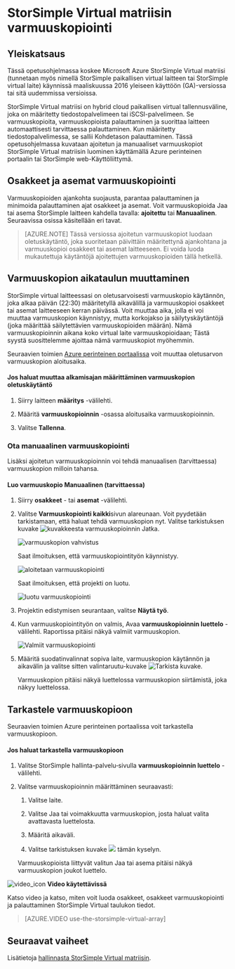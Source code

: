 <properties 
   pageTitle="StorSimple Virtual matriisin varmuuskopion opetusohjelma | Microsoft Azure"
   description="Tässä artikkelissa käsitellään varmuuskopioida StorSimple Virtual matriisin osakkeet ja asemat."
   services="storsimple"
   documentationCenter="NA"
   authors="alkohli"
   manager="carmonm"
   editor="" />
<tags 
   ms.service="storsimple"
   ms.devlang="NA"
   ms.topic="article"
   ms.tgt_pltfrm="NA"
   ms.workload="TBD"
   ms.date="06/07/2016"
   ms.author="alkohli" />

# <a name="back-up-your-storsimple-virtual-array"></a>StorSimple Virtual matriisin varmuuskopiointi

## <a name="overview"></a>Yleiskatsaus 

Tässä opetusohjelmassa koskee Microsoft Azure StorSimple Virtual matriisi (tunnetaan myös nimellä StorSimple paikallisen virtual laitteen tai StorSimple virtual laite) käynnissä maaliskuussa 2016 yleiseen käyttöön (GA)-versiossa tai sitä uudemmissa versioissa.

StorSimple Virtual matriisi on hybrid cloud paikallisen virtual tallennusväline, joka on määritetty tiedostopalvelimeen tai iSCSI-palvelimeen. Se varmuuskopioita, varmuuskopioista palauttaminen ja suorittaa laitteen automaattisesti tarvittaessa palauttaminen. Kun määritetty tiedostopalvelimessa, se sallii Kohdetason palauttaminen. Tässä opetusohjelmassa kuvataan ajoitetun ja manuaaliset varmuuskopiot StorSimple Virtual matriisin luominen käyttämällä Azure perinteinen portaalin tai StorSimple web-Käyttöliittymä.


## <a name="back-up-shares-and-volumes"></a>Osakkeet ja asemat varmuuskopiointi

Varmuuskopioiden ajankohta suojausta, parantaa palauttaminen ja minimoida palauttaminen ajat osakkeet ja asemat. Voit varmuuskopioida Jaa tai asema StorSimple laitteen kahdella tavalla: **ajoitettu** tai **Manuaalinen**. Seuraavissa osissa käsitellään eri tavat.

> [AZURE.NOTE] Tässä versiossa ajoitetun varmuuskopiot luodaan oletuskäytäntö, joka suoritetaan päivittäin määritettynä ajankohtana ja varmuuskopioi osakkeet tai asemat laitteeseen. Ei voida luoda mukautettuja käytäntöjä ajoitettujen varmuuskopioiden tällä hetkellä.

## <a name="change-the-backup-schedule"></a>Varmuuskopion aikataulun muuttaminen

StorSimple virtual laitteessasi on oletusarvoisesti varmuuskopio käytännön, joka alkaa päivän (22:30) määritetyllä aikavälillä ja varmuuskopioi osakkeet tai asemat laitteeseen kerran päivässä. Voit muuttaa aika, jolla ei voi muuttaa varmuuskopion käynnistyy, mutta korkojakso ja säilytyskäytäntöjä (joka määrittää säilytettävien varmuuskopioiden määrän). Nämä varmuuskopioinnin aikana koko virtual laite varmuuskopioidaan; Tästä syystä suosittelemme ajoittaa nämä varmuuskopiot myöhemmin.

Seuraavien toimien [Azure perinteinen portaalissa](https://manage.windowsazure.com/) voit muuttaa oletusarvon varmuuskopion aloitusaika.

#### <a name="to-change-the-start-time-for-the-default-backup-policy"></a>Jos haluat muuttaa alkamisajan määrittäminen varmuuskopion oletuskäytäntö

1. Siirry laitteen **määritys** -välilehti.

2. Määritä **varmuuskopioinnin** -osassa aloitusaika varmuuskopioinnin.

3. Valitse **Tallenna**.

### <a name="take-a-manual-backup"></a>Ota manuaalinen varmuuskopiointi

Lisäksi ajoitetun varmuuskopioinnin voi tehdä manuaalisen (tarvittaessa) varmuuskopion milloin tahansa.

#### <a name="to-create-a-manual-on-demand-backup"></a>Luo varmuuskopio Manuaalinen (tarvittaessa)

1. Siirry **osakkeet** - tai **asemat** -välilehti.

2. Valitse **Varmuuskopiointi kaikki**sivun alareunaan. Voit pyydetään tarkistamaan, että haluat tehdä varmuuskopion nyt. Valitse tarkistuksen kuvake ![kuvakkeesta](./media/storsimple-ova-backup/image3.png) varmuuskopioinnin Jatka.

    ![varmuuskopion vahvistus](./media/storsimple-ova-backup/image4.png)

    Saat ilmoituksen, että varmuuskopiointityön käynnistyy.

    ![aloitetaan varmuuskopiointi](./media/storsimple-ova-backup/image5.png)

    Saat ilmoituksen, että projekti on luotu.

    ![luotu varmuuskopiointi](./media/storsimple-ova-backup/image7.png)

3. Projektin edistymisen seurantaan, valitse **Näytä työ**.

4. Kun varmuuskopiointityön on valmis, Avaa **varmuuskopioinnin luettelo** -välilehti. Raportissa pitäisi näkyä valmiit varmuuskopion.

    ![Valmiit varmuuskopiointi](./media/storsimple-ova-backup/image8.png)

5. Määritä suodatinvalinnat sopiva laite, varmuuskopion käytännön ja aikavälin ja valitse sitten valintaruutu-kuvake ![Tarkista kuvake](./media/storsimple-ova-backup/image3.png).

    Varmuuskopion pitäisi näkyä luettelossa varmuuskopion siirtämistä, joka näkyy luettelossa.

## <a name="view-existing-backups"></a>Tarkastele varmuuskopioon

Seuraavien toimien Azure perinteinen portaalissa voit tarkastella varmuuskopioon.

#### <a name="to-view-existing-backups"></a>Jos haluat tarkastella varmuuskopioon

1. Valitse StorSimple hallinta-palvelu‑sivulla **varmuuskopioinnin luettelo** -välilehti.

2. Valitse varmuuskopioinnin määrittäminen seuraavasti:

    1. Valitse laite.

    2. Valitse Jaa tai voimakkuutta varmuuskopion, josta haluat valita avattavasta luettelosta.

    3. Määritä aikaväli.

    4. Valitse tarkistuksen kuvake ![](./media/storsimple-ova-backup/image3.png) tämän kyselyn.

    Varmuuskopioista liittyvät valitun Jaa tai asema pitäisi näkyä varmuuskopion joukot luettelo.

![video_icon](./media/storsimple-ova-backup/video_icon.png) **Video käytettävissä**

Katso video ja katso, miten voit luoda osakkeet, osakkeet varmuuskopiointi ja palauttaminen StorSimple Virtual taulukon tiedot.

> [AZURE.VIDEO use-the-storsimple-virtual-array]

## <a name="next-steps"></a>Seuraavat vaiheet

Lisätietoja [hallinnasta StorSimple Virtual matriisin](storsimple-ova-web-ui-admin.md).
